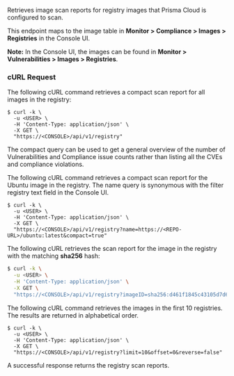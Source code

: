 Retrieves image scan reports for registry images that Prisma Cloud is configured to scan.

This endpoint maps to the image table in **Monitor > Compliance > Images > Registries** in the Console UI.

**Note:** In the Console UI, the images can be found in **Monitor > Vulnerabilities > Images > Registries**.

### cURL Request

The following cURL command retrieves a compact scan report for all images in the registry:

```
$ curl -k \
  -u <USER> \
  -H 'Content-Type: application/json' \
  -X GET \
  "https://<CONSOLE>/api/v1/registry"
```

The compact query can be used to get a general overview of the number of Vulnerabilities and Compliance issue counts rather than listing all the CVEs and compliance violations.

The following cURL command retrieves a compact scan report for the Ubuntu image in the registry.
The name query is synonymous with the filter registry text field in the Console UI.

```
$ curl -k \
  -u <USER> \
  -H 'Content-Type: application/json' \
  -X GET \
  "https://<CONSOLE>/api/v1/registry?name=https://<REPO-URL>/ubuntu:latest&compact=true"
```

The following cURL retrieves the scan report for the image in the registry with the matching **sha256** hash:

```bash
$ curl -k \
  -u <USER> \
  -H 'Content-Type: application/json' \
  -X GET \
  "https://<CONSOLE>/api/v1/registry?imageID=sha256:d461f1845c43105d7d686a9cfca9d73b0272b1dcd0381bf105276c978cb02832"
```

The following cURL command retrieves the images in the first 10 registries.
The results are returned in alphabetical order.

```
$ curl -k \
  -u <USER> \
  -H 'Content-Type: application/json' \
  -X GET \
  "https://<CONSOLE>/api/v1/registry?limit=10&offset=0&reverse=false"
```

A successful response returns the registry scan reports.
